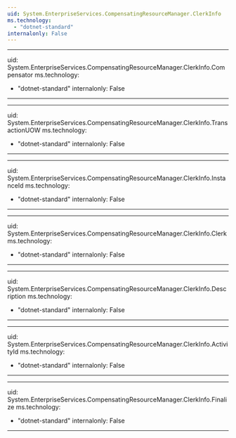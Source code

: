```yaml
---
uid: System.EnterpriseServices.CompensatingResourceManager.ClerkInfo
ms.technology: 
  - "dotnet-standard"
internalonly: False
---
```


---
uid: System.EnterpriseServices.CompensatingResourceManager.ClerkInfo.Compensator
ms.technology: 
  - "dotnet-standard"
internalonly: False
---

---
uid: System.EnterpriseServices.CompensatingResourceManager.ClerkInfo.TransactionUOW
ms.technology: 
  - "dotnet-standard"
internalonly: False
---

---
uid: System.EnterpriseServices.CompensatingResourceManager.ClerkInfo.InstanceId
ms.technology: 
  - "dotnet-standard"
internalonly: False
---

---
uid: System.EnterpriseServices.CompensatingResourceManager.ClerkInfo.Clerk
ms.technology: 
  - "dotnet-standard"
internalonly: False
---

---
uid: System.EnterpriseServices.CompensatingResourceManager.ClerkInfo.Description
ms.technology: 
  - "dotnet-standard"
internalonly: False
---

---
uid: System.EnterpriseServices.CompensatingResourceManager.ClerkInfo.ActivityId
ms.technology: 
  - "dotnet-standard"
internalonly: False
---

---
uid: System.EnterpriseServices.CompensatingResourceManager.ClerkInfo.Finalize
ms.technology: 
  - "dotnet-standard"
internalonly: False
---
